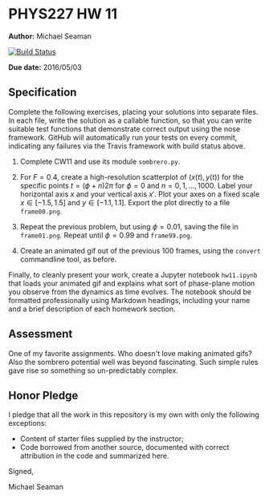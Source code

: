 # PHYS227 HW 11

**Author:** Michael Seaman

[![Build Status](https://travis-ci.org/chapman-phys227-2016s/hw-11-seama107.svg?branch=master)](https://travis-ci.org/chapman-phys227-2016s/hw-11-seama107)

**Due date:** 2016/05/03

## Specification

Complete the following exercises, placing your solutions into separate files. In each file, write the solution as a callable function, so that you can write suitable test functions that demonstrate correct output using the nose framework. GitHub will automatically run your tests on every commit, indicating any failures via the Travis framework with build status above.

1. Complete CW11 and use its module ```sombrero.py```.
   
1. For $F = 0.4$, create a high-resolution scatterplot of $(x(t),y(t))$ for the specific points $t = (\phi + n)2\pi$ for $\phi = 0$ and $n = 0,1,\ldots,1000$. Label your horizontal axis $x$ and your vertical axis $x'$. Plot your axes on a fixed scale $x\in[-1.5,1.5]$ and $y\in[-1.1,1.1]$.  Export the plot directly to a file ```frame00.png```.
   
1. Repeat the previous problem, but using $\phi = 0.01$, saving the file in ```frame01.png```. Repeat until $\phi = 0.99$ and ```frame99.png```. 
   
1. Create an animated gif out of the previous 100 frames, using the ```convert``` commandline tool, as before.
   
Finally, to cleanly present your work, create a Jupyter notebook ```hw11.ipynb``` that loads your animated gif and explains what sort of phase-plane motion you observe from the dynamics as time evolves. The notebook should be formatted professionally using Markdown headings, including your name and a brief description of each homework section.

## Assessment

One of my favorite assignments. Who doesn't love making animated gifs? Also the sombrero potential well was beyond fascinating. Such simple rules gave rise so something so un-predictably complex.

## Honor Pledge

I pledge that all the work in this repository is my own with only the following exceptions:

* Content of starter files supplied by the instructor;
* Code borrowed from another source, documented with correct attribution in the code and summarized here.

Signed,

Michael Seaman
